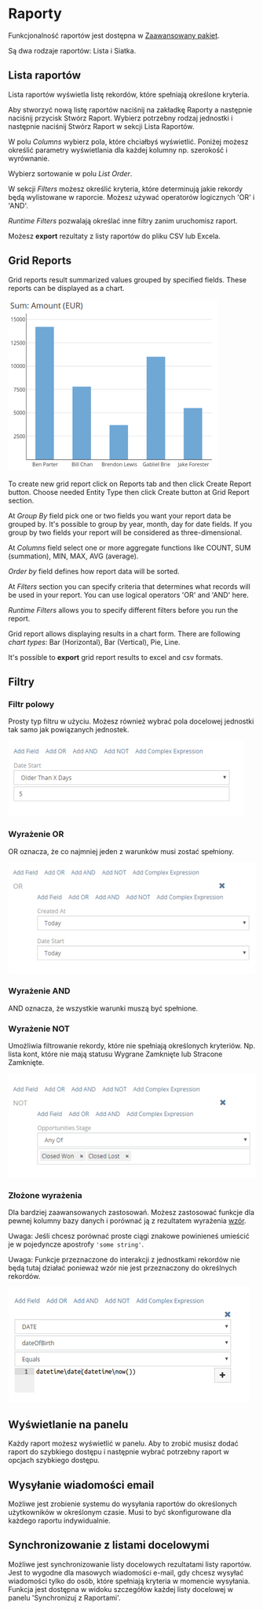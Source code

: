 # Raporty

Funkcjonalność raportów jest dostępna w [Zaawansowany pakiet](https://www.espocrm.com/extensions/advanced-pack/).

Są dwa rodzaje raportów: Lista i Siatka.  

## Lista raportów

Lista raportów wyświetla listę rekordów, które spełniają określone kryteria.

Aby stworzyć nową listę raportów naciśnij na zakładkę Raporty a następnie naciśnij przycisk Stwórz Raport. Wybierz potrzebny rodzaj jednostki i następnie naciśnij Stwórz Raport w sekcji Lista Raportów.

W polu _Columns_ wybierz pola, które chciałbyś wyświetlić. Poniżej możesz określić parametry wyświetlania dla każdej kolumny np. szerokość i wyrównanie.

Wybierz sortowanie w polu _List Order_. 

W sekcji _Filters_ możesz określić kryteria, które determinują jakie rekordy będą wylistowane w raporcie. Możesz używać operatorów logicznych 'OR' i 'AND'.

_Runtime Filters_ pozwalają określać inne filtry zanim uruchomisz raport.

Możesz __export__ rezultaty z listy raportów do pliku CSV lub Excela.

## Grid Reports

Grid reports result summarized values grouped by specified fields. These reports can be displayed as a chart.

![Grid reports](../_static/images/user-guide/reports/grid.png)

To create new grid report click on Reports tab and then click Create Report button. Choose needed Entity Type then click Create button at Grid Report section.

At _Group By_ field pick one or two fields you want your report data be grouped by. It's possible to group by year, month, day for date fields. If you group by two fields your report will be considered as three-dimensional.

At _Columns_ field select one or more aggregate functions like COUNT, SUM (summation), MIN, MAX, AVG (average).

_Order by_ field defines how report data will be sorted.

At _Filters_ section you can specify criteria that determines what records will be used in your report. You can use logical operators 'OR' and 'AND' here.

_Runtime Filters_ allows you to specify different filters before you run the report.

Grid report allows displaying results in a chart form. There are following _chart types_: Bar (Horizontal), Bar (Vertical), Pie, Line.

It's possible to __export__ grid report results to excel and csv formats.

## Filtry

### Filtr polowy

Prosty typ filtru w użyciu. Możesz również wybrać pola docelowej jednostki tak samo jak powiązanych jednostek.

![Field filter](../_static/images/user-guide/reports/filter-field.png)

### Wyrażenie OR

OR oznacza, że co najmniej jeden z warunków musi zostać spełniony.

![OR](../_static/images/user-guide/reports/filter-or.png)

### Wyrażenie AND

AND oznacza, że wszystkie warunki muszą być spełnione.

### Wyrażenie NOT

Umożliwia filtrowanie rekordy, które nie spełniają określonych kryteriów. Np. lista kont, które nie mają statusu Wygrane Zamknięte lub Stracone Zamknięte.

![NOT](../_static/images/user-guide/reports/filter-not.png)

### Złożone wyrażenia

Dla bardziej zaawansowanych zastosowań. Możesz zastosować funkcje dla pewnej kolumny bazy danych i porównać ją z rezultatem wyrażenia [wzór](../administration/formula.md).

Uwaga: Jeśli chcesz porównać proste ciągi znakowe powinieneś umieścić je w pojedyncze apostrofy `'some string'`.

Uwaga: Funkcje przeznaczone do interakcji z jednostkami rekordów nie będą tutaj działać ponieważ wzór nie jest przeznaczony do określnych rekordów.

![Filtr wyrażeń złożonych](../_static/images/user-guide/reports/filter-complex.png)

## Wyświetlanie na panelu

Każdy raport możesz wyświetlić w panelu. Aby to zrobić musisz dodać raport do szybkiego dostępu i następnie wybrać potrzebny raport w opcjach szybkiego dostępu.

## Wysyłanie wiadomości email

Możliwe jest zrobienie systemu do wysyłania raportów do określonych użytkowników w określonym czasie. Musi to być skonfigurowane dla każdego raportu indywidualnie.

## Synchronizowanie z listami docelowymi

Możliwe jest synchronizowanie listy docelowych rezultatami listy raportów. Jest to wygodne dla masowych wiadomości e-mail, gdy chcesz wysyłać wiadomości tylko do osób, które spełniają kryteria w momencie wysyłania. Funkcja jest dostępna w widoku szczegółów każdej listy docelowej w panelu 'Synchronizuj z Raportami'.
